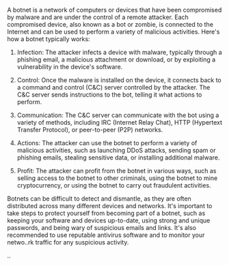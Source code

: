 A botnet is a network of computers or devices that have been compromised by malware and are under the control of a remote attacker. Each compromised device, also known as a bot or zombie, is connected to the Internet and can be used to perform a variety of malicious activities. Here's how a botnet typically works:

1. Infection: The attacker infects a device with malware, typically through a phishing email, a malicious attachment or download, or by exploiting a vulnerability in the device's software.

2. Control: Once the malware is installed on the device, it connects back to a command and control (C&C) server controlled by the attacker. The C&C server sends instructions to the bot, telling it what actions to perform.

3. Communication: The C&C server can communicate with the bot using a variety of methods, including IRC (Internet Relay Chat), HTTP (Hypertext Transfer Protocol), or peer-to-peer (P2P) networks.

4. Actions: The attacker can use the botnet to perform a variety of malicious activities, such as launching DDoS attacks, sending spam or phishing emails, stealing sensitive data, or installing additional malware.

5. Profit: The attacker can profit from the botnet in various ways, such as selling access to the botnet to other criminals, using the botnet to mine cryptocurrency, or using the botnet to carry out fraudulent activities.

Botnets can be difficult to detect and dismantle, as they are often distributed across many different devices and networks. It's important to take steps to protect yourself from becoming part of a botnet, such as keeping your software and devices up-to-date, using strong and unique passwords, and being wary of suspicious emails and links. It's also recommended to use reputable antivirus software and to monitor your netwo..rk traffic for any suspicious activity.



..
